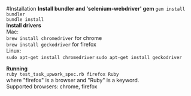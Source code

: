 #Installation
**Install bundler and 'selenium-webdriver' gem**
`gem install bundler`  
`bundle install`  
**Install drivers**  
Mac:  
`brew install chromedriver` for chrome  
`brew install geckodriver` for firefox  
Linux:  
`sudo apt-get install chromedriver` 
`sudo apt-get install geckodriver` 

**Running**  
`ruby test_task_upwork_spec.rb firefox Ruby`   
where "firefox" is a browser and "Ruby" is a keyword.  
Supported browsers: chrome, firefox